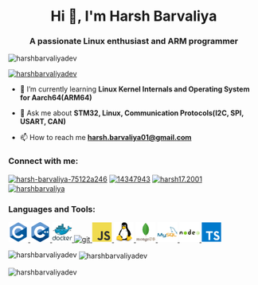 <h1 align="center">Hi 👋, I'm Harsh Barvaliya</h1>
<h3 align="center">A passionate Linux enthusiast and ARM programmer</h3>

<p align="left"> <img src="https://komarev.com/ghpvc/?username=harshbarvaliyadev&label=Profile%20views&color=0e75b6&style=flat" alt="harshbarvaliyadev" /> </p>

<p align="left"> <a href="https://github.com/ryo-ma/github-profile-trophy"><img src="https://github-profile-trophy.vercel.app/?username=harshbarvaliyadev" alt="harshbarvaliyadev" /></a> </p>

- 🌱 I’m currently learning **Linux Kernel Internals and Operating System for Aarch64(ARM64)**

- 💬 Ask me about **STM32, Linux, Communication Protocols(I2C, SPI, USART, CAN)**

- 📫 How to reach me **harsh.barvaliya01@gmail.com**

<h3 align="left">Connect with me:</h3>
<p align="left">
<a href="https://linkedin.com/in/harsh-barvaliya-75122a246" target="blank"><img align="center" src="https://raw.githubusercontent.com/rahuldkjain/github-profile-readme-generator/master/src/images/icons/Social/linked-in-alt.svg" alt="harsh-barvaliya-75122a246" height="30" width="40" /></a>
<a href="https://stackoverflow.com/users/14347943" target="blank"><img align="center" src="https://raw.githubusercontent.com/rahuldkjain/github-profile-readme-generator/master/src/images/icons/Social/stack-overflow.svg" alt="14347943" height="30" width="40" /></a>
<a href="https://instagram.com/harsh17.2001" target="blank"><img align="center" src="https://raw.githubusercontent.com/rahuldkjain/github-profile-readme-generator/master/src/images/icons/Social/instagram.svg" alt="harsh17.2001" height="30" width="40" /></a>
<a href="https://www.leetcode.com/harshbarvaliya" target="blank"><img align="center" src="https://raw.githubusercontent.com/rahuldkjain/github-profile-readme-generator/master/src/images/icons/Social/leet-code.svg" alt="harshbarvaliya" height="30" width="40" /></a>
</p>

<h3 align="left">Languages and Tools:</h3>
<p align="left"> <a href="https://www.cprogramming.com/" target="_blank" rel="noreferrer"> <img src="https://raw.githubusercontent.com/devicons/devicon/master/icons/c/c-original.svg" alt="c" width="40" height="40"/> </a> <a href="https://www.w3schools.com/cpp/" target="_blank" rel="noreferrer"> <img src="https://raw.githubusercontent.com/devicons/devicon/master/icons/cplusplus/cplusplus-original.svg" alt="cplusplus" width="40" height="40"/> </a> <a href="https://www.docker.com/" target="_blank" rel="noreferrer"> <img src="https://raw.githubusercontent.com/devicons/devicon/master/icons/docker/docker-original-wordmark.svg" alt="docker" width="40" height="40"/> </a> <a href="https://git-scm.com/" target="_blank" rel="noreferrer"> <img src="https://www.vectorlogo.zone/logos/git-scm/git-scm-icon.svg" alt="git" width="40" height="40"/> </a> <a href="https://developer.mozilla.org/en-US/docs/Web/JavaScript" target="_blank" rel="noreferrer"> <img src="https://raw.githubusercontent.com/devicons/devicon/master/icons/javascript/javascript-original.svg" alt="javascript" width="40" height="40"/> </a> <a href="https://www.linux.org/" target="_blank" rel="noreferrer"> <img src="https://raw.githubusercontent.com/devicons/devicon/master/icons/linux/linux-original.svg" alt="linux" width="40" height="40"/> </a> <a href="https://www.mongodb.com/" target="_blank" rel="noreferrer"> <img src="https://raw.githubusercontent.com/devicons/devicon/master/icons/mongodb/mongodb-original-wordmark.svg" alt="mongodb" width="40" height="40"/> </a> <a href="https://www.mysql.com/" target="_blank" rel="noreferrer"> <img src="https://raw.githubusercontent.com/devicons/devicon/master/icons/mysql/mysql-original-wordmark.svg" alt="mysql" width="40" height="40"/> </a> <a href="https://nodejs.org" target="_blank" rel="noreferrer"> <img src="https://raw.githubusercontent.com/devicons/devicon/master/icons/nodejs/nodejs-original-wordmark.svg" alt="nodejs" width="40" height="40"/> </a> <a href="https://www.typescriptlang.org/" target="_blank" rel="noreferrer"> <img src="https://raw.githubusercontent.com/devicons/devicon/master/icons/typescript/typescript-original.svg" alt="typescript" width="40" height="40"/> </a> </p>

<p><img align="left" src="https://github-readme-stats.vercel.app/api/top-langs?username=harshbarvaliyadev&show_icons=true&locale=en&layout=compact" alt="harshbarvaliyadev" /></p>

<p>&nbsp;<img align="center" src="https://github-readme-stats.vercel.app/api?username=harshbarvaliyadev&show_icons=true&locale=en" alt="harshbarvaliyadev" /></p>

<p><img align="center" src="https://github-readme-streak-stats.herokuapp.com/?user=harshbarvaliyadev&" alt="harshbarvaliyadev" /></p>
